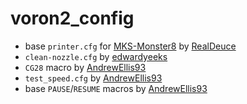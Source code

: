 # voron2_config

- base `printer.cfg` for [MKS-Monster8](https://github.com/makerbase-mks/MKS-Monster8) by
  [RealDeuce](https://github.com/VoronDesign/VoronUsers/blob/master/firmware_configurations/klipper/RealDeuce/MKS-Makerbase/Monster8_v1.0_003/Voron2_Monster8_Config.cfg)
- `clean-nozzle.cfg` by [edwardyeeks](https://github.com/VoronDesign/VoronUsers/blob/master/orphaned_mods/printer_mods/edwardyeeks/Decontaminator_Purge_Bucket_%26_Nozzle_Scrubber/Macros/nozzle_scrub.cfg)
- `CG28` macro by [AndrewEllis93](https://ellis3dp.com/Print-Tuning-Guide/articles/useful_macros/conditional_homing.html)
- `test_speed.cfg` by [AndrewEllis93](https://github.com/AndrewEllis93/Print-Tuning-Guide/blob/main/macros/TEST_SPEED.cfg)
- base `PAUSE`/`RESUME` macros by [AndrewEllis93](https://ellis3dp.com/Print-Tuning-Guide/articles/useful_macros/pause_resume_filament.html#pause--resume)
